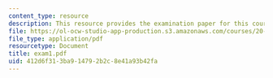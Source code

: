 ```yaml
---
content_type: resource
description: This resource provides the examination paper for this course.
file: https://ol-ocw-studio-app-production.s3.amazonaws.com/courses/20-462j-molecular-principles-of-biomaterials-spring-2006/412d6f313ba914792b2c8e41a93b42fa_exam1.pdf
file_type: application/pdf
resourcetype: Document
title: exam1.pdf
uid: 412d6f31-3ba9-1479-2b2c-8e41a93b42fa
---
```

